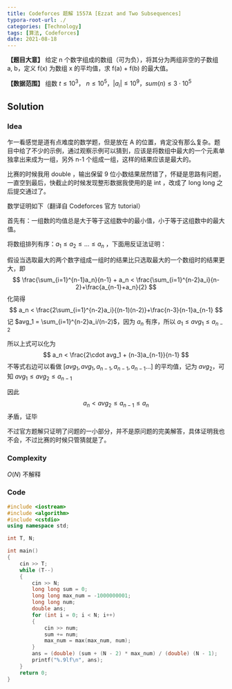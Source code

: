 ```yaml
---
title: Codeforces 题解 1557A [Ezzat and Two Subsequences]
typora-root-url: ./
categories: [Technology]
tags: [算法, Codeforces]
date: 2021-08-18
---
```


**【题目大意】** 给定 n 个数字组成的数组（可为负），将其分为两组非空的子数组 a, b，定义 f(x) 为数组 x 的平均值，求 f(a) + f(b) 的最大值。

**【数据范围】** 组数 $t \le 10^3$， $n \le 10^5$，$|a_i|\le 10^9$，$sum(n)\le 3\cdot 10^5$

<!--more-->

## Solution

### Idea

乍一看感觉是道有点难度的数学题，但是放在 A 的位置，肯定没有那么复杂。题目中给了不少的示例，通过观察示例可以猜到，应该是将数组中最大的一个元素单独拿出来成为一组，另外 n-1 个组成一组，这样的结果应该是最大的。

比赛的时候我用 double ，输出保留 9 位小数结果居然错了，怀疑是思路有问题，一直空到最后，快截止的时候发现整形数据我使用的是 int ，改成了 long long 之后提交通过了。

数学证明如下（翻译自 Codeforces 官方 tutorial）

首先有：一组数的均值总是大于等于这组数中的最小值，小于等于这组数中的最大值。

将数组排列有序：$a_1 \le a_2 \le … \le a_n$ ，下面用反证法证明：

假设当选取最大的两个数字组成一组时的结果比只选取最大的一个数组时的结果更大，即
$$
\frac{\sum_{i=1}^{n-1}a_n}{n-1} + a_n < \frac{\sum_{i=1}^{n-2}a_i}{n-2}+\frac{a_{n-1}+a_n}{2}
$$
化简得
$$
a_n < \frac{2\sum_{i=1}^{n-2}a_i}{(n-1)(n-2)}+\frac{n-3}{n-1}a_{n-1}
$$
记 $avg_1 = \sum_{i=1}^{n-2}a_i/(n-2)$，因为 $a_n$ 有序，所以 $a_1 \le avg_1 \le a_{n-2}$

所以上式可以化为
$$
a_n < \frac{2\cdot avg_1 + (n-3)a_{n-1}}{n-1}
$$
不等式右边可以看做 $[avg_1, avg_1, a_{n-1}, a_{n-1}, a_{n-1}…]$ 的平均值，记为 $avg_2$，可知 $avg_1 \le avg_2 \le a_{n-1}$

因此
$$
a_n < avg_2 \le a_{n-1} \le a_n
$$
矛盾，证毕

不过官方题解只证明了问题的一小部分，并不是原问题的完美解答，具体证明我也不会，不过比赛的时候只管猜就是了。

### Complexity

$O(N)$ 不解释

### Code

```c++
#include <iostream>
#include <algorithm>
#include <cstdio>
using namespace std;

int T, N;

int main()
{
    cin >> T;
    while (T--)
    {
        cin >> N;
        long long sum = 0;
        long long max_num = -1000000001;
        long long num;
        double ans;
        for (int i = 0; i < N; i++)
        {
            cin >> num;
            sum += num;
            max_num = max(max_num, num);
        }
        ans = (double) (sum + (N - 2) * max_num) / (double) (N - 1);
        printf("%.9lf\n", ans);
    }
    return 0;
}
```
